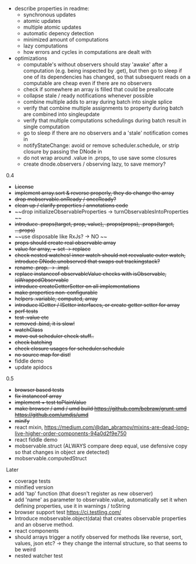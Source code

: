 
* describe properties in readme:
    - synchronous updates
    - atomic updates
    - multiple atomic updates
    - automatic depency detection
    - minimized amount of computations
    - lazy computations
    - how errors and cycles in computations are dealt with
* optimizations
    - computable's without observers should stay 'awake' after a computation (e.g. being inspected by .get),
        but then go to sleep if one of its dependencies has changed, so that subsequent reads on a computable are cheap even if there are no observers
    - check if somewhere an array is filled that could be preallocate
    - collapse stale / ready notifications whenever possible
    - combine multiple adds to array during batch into single splice
    - verify that combine multiple assignments to property during batch are combined into singleupdate
    - verify that multiple computations schedulings during batch result in single computation
    - go to sleep if there are no observers and a 'stale' notification comes in 
    - notifyStateChange: avoid or remove scheduler.schedule, or strip closure by passing the DNode in
    - do not wrap around .value in .props, to use save some closures 
    - create dnode.observers / observing lazy, to save memory?
    
0.4
* ~~License~~
* ~~implement array.sort & reverse properly, they do change the array~~
* ~~drop mobservable.onReady / onceReady?~~
* ~~clean up / clarify properties / annotations code~~
* ~~drop initializeObservableProperties -> turnObservablesIntoProperties ~~
* ~~introduce .props(target, prop, value), .props(props), .props(target, ...props)~~
* ~~use disposable like RxJs? -> NO ~~
* ~~props should create real observable array~~
* ~~value for array, + set -> replace~~
* ~~check nested watches! inner watch should not reevaluate outer watch, introduce DNode.unobserved that swaps out trackingstack?~~
* ~~rename .prop. -> .impl.~~
* ~~replace instanceof observableValue checks with isObservable, isWrappedObservable~~
* ~~introduce createGetterSetter on all implementations~~
* ~~make properties non-configurable~~
* ~~helpers .variable, computed, array~~
* ~~introduce IGetter / ISetter interfaces, or create getter setter for array~~
* ~~perf tests~~
* ~~test .value etc~~
* ~~removed .bind, it is slow!~~
* ~~watchClass~~
* ~~move out scheduler check stuff..~~
* ~~check batching~~
* ~~check closure usages for scheduler.schedule~~
* ~~no source map for dist!~~
* fiddle demo
* update apidocs

0.5
* ~~browser based tests~~
* ~~fix instanceof array~~
* ~~implement + test toPlainValue~~
* ~~make browser / amd / umd build https://github.com/bebraw/grunt-umd https://github.com/umdjs/umd~~
* ~~minify~~
* react mixin, https://medium.com/@dan_abramov/mixins-are-dead-long-live-higher-order-components-94a0d2f9e750
* react fiddle demo
* mobservable.struct (ALWAYS compare deep equal, use defensive copy so that changes in object are detected)
* mobservable.computedStruct

Later

* coverage tests
* minified version
* add 'tap' function (that doesn't register as new observer)
* add 'name' as parameter to observable.value, automatically set it when defining properties, use it in warnings / toString
* browser support test https://ci.testling.com/
* Introduce mobservable.object(data) that creates observable properties and an observe method.
* react components
* should arrays trigger a notify observed for methods like reverse, sort, values, json etc? -> they change the internal structure, so that seems to be weird
* nested watcher test
